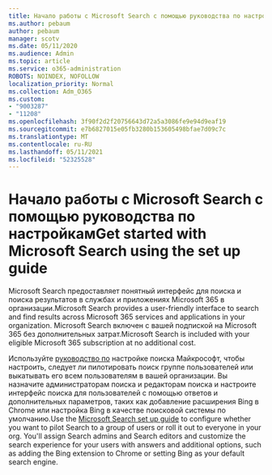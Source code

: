 ```yaml
---
title: Начало работы с Microsoft Search с помощью руководства по настройкам
ms.author: pebaum
author: pebaum
manager: scotv
ms.date: 05/11/2020
ms.audience: Admin
ms.topic: article
ms.service: o365-administration
ROBOTS: NOINDEX, NOFOLLOW
localization_priority: Normal
ms.collection: Adm_O365
ms.custom:
- "9003287"
- "11208"
ms.openlocfilehash: 3f90f2d2f20756643d72a5a3086fe9e94d9eaf19
ms.sourcegitcommit: e7b6827015e05fb3280b153605498bfae7d09c7c
ms.translationtype: MT
ms.contentlocale: ru-RU
ms.lasthandoff: 05/11/2021
ms.locfileid: "52325528"
---
```

# <a name="get-started-with-microsoft-search-using-the-set-up-guide"></a><span data-ttu-id="4a869-102">Начало работы с Microsoft Search с помощью руководства по настройкам</span><span class="sxs-lookup"><span data-stu-id="4a869-102">Get started with Microsoft Search using the set up guide</span></span>

<span data-ttu-id="4a869-103">Microsoft Search предоставляет понятный интерфейс для поиска и поиска результатов в службах и приложениях Microsoft 365 в организации.</span><span class="sxs-lookup"><span data-stu-id="4a869-103">Microsoft Search provides a user-friendly interface to search and find results across Microsoft 365 services and applications in your organization.</span></span> <span data-ttu-id="4a869-104">Microsoft Search включен с вашей подпиской на Microsoft 365 без дополнительных затрат.</span><span class="sxs-lookup"><span data-stu-id="4a869-104">Microsoft Search is included with your eligible Microsoft 365 subscription at no additional cost.</span></span> 

<span data-ttu-id="4a869-105">Используйте [руководство по](https://go.microsoft.com/fwlink/?linkid=2156919) настройке поиска Майкрософт, чтобы настроить, следует ли пилотировать поиск группе пользователей или выкатывать его всем пользователям в вашей организации. Вы назначите администраторам поиска и редакторам поиска и настроите интерфейс поиска для пользователей с помощью ответов и дополнительных параметров, таких как добавление расширения Bing в Chrome или настройка Bing в качестве поисковой системы по умолчанию.</span><span class="sxs-lookup"><span data-stu-id="4a869-105">Use the [Microsoft Search set up guide](https://go.microsoft.com/fwlink/?linkid=2156919) to configure whether you want to pilot Search to a group of users or roll it out to everyone in your org. You'll assign Search admins and Search editors and customize the search experience for your users with answers and additional options, such as adding the Bing extension to Chrome or setting Bing as your default search engine.</span></span>